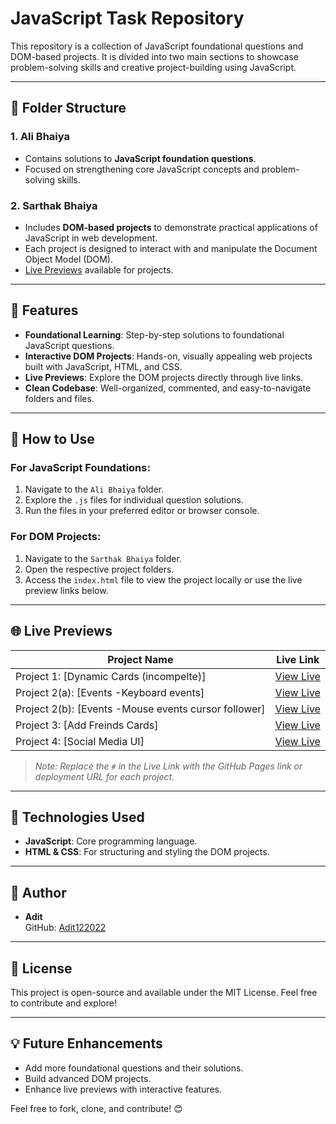 # JavaScript Task Repository  

This repository is a collection of JavaScript foundational questions and DOM-based projects. It is divided into two main sections to showcase problem-solving skills and creative project-building using JavaScript.  

---

## 📁 Folder Structure  

### 1. **Ali Bhaiya**  
- Contains solutions to **JavaScript foundation questions**.  
- Focused on strengthening core JavaScript concepts and problem-solving skills.  

### 2. **Sarthak Bhaiya**  
- Includes **DOM-based projects** to demonstrate practical applications of JavaScript in web development.  
- Each project is designed to interact with and manipulate the Document Object Model (DOM).  
- [Live Previews](🌐-) available for projects.  

---

## 🌟 Features  

- **Foundational Learning**: Step-by-step solutions to foundational JavaScript questions.  
- **Interactive DOM Projects**: Hands-on, visually appealing web projects built with JavaScript, HTML, and CSS.  
- **Live Previews**: Explore the DOM projects directly through live links.  
- **Clean Codebase**: Well-organized, commented, and easy-to-navigate folders and files.  

---

## 🔧 How to Use  

### For JavaScript Foundations:  

1. Navigate to the `Ali Bhaiya` folder.  
2. Explore the `.js` files for individual question solutions.  
3. Run the files in your preferred editor or browser console.  

### For DOM Projects:  

1. Navigate to the `Sarthak Bhaiya` folder.  
2. Open the respective project folders.  
3. Access the `index.html` file to view the project locally or use the live preview links below.  

---

## 🌐 Live Previews  

| **Project Name**            | **Live Link**                      |  
|------------------------------|------------------------------------|  
| Project 1: [Dynamic Cards (incompelte)]    | [View Live](https://adit122022.github.io/javascript-task/Sarthak%20bhaiya/DOM_INTERMEDIATE/task-1/)                    |  
| Project 2(a): [Events -Keyboard events]    | [View Live](https://adit122022.github.io/javascript-task/Sarthak%20bhaiya/DOM_INTERMEDIATE/task-2(KeyboardsEvents)/keyboard-event/)                    |  
| Project 2(b): [Events -Mouse events cursor follower]    | [View Live](https://adit122022.github.io/javascript-task/Sarthak%20bhaiya/DOM_INTERMEDIATE/task-2(KeyboardsEvents)/mosue-move/)                    |  
| Project 3: [Add Freinds Cards]    | [View Live](https://adit122022.github.io/javascript-task/Sarthak%20bhaiya/DOM_INTERMEDIATE/task-3/)                    |  
| Project 4: [Social Media UI]    | [View Live](https://adit122022.github.io/javascript-task/Sarthak%20bhaiya/DOM_INTERMEDIATE/task-4/)                    |  

> _Note: Replace the `#` in the Live Link with the GitHub Pages link or deployment URL for each project._  

---

## 🚀 Technologies Used  

- **JavaScript**: Core programming language.  
- **HTML & CSS**: For structuring and styling the DOM projects.  

---

## 👤 Author  

- **Adit**  
  GitHub: [Adit122022](https://github.com/Adit122022)  

---

## 📝 License  

This project is open-source and available under the MIT License. Feel free to contribute and explore!  

---

## 💡 Future Enhancements  

- Add more foundational questions and their solutions.  
- Build advanced DOM projects.  
- Enhance live previews with interactive features.  

Feel free to fork, clone, and contribute! 😊  
